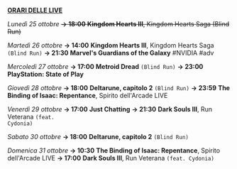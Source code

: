 <b><u>ORARI DELLE LIVE</u></b>

<i>Lunedì 25 ottobre</i>
<s><b>→ 18:00</b> <b>Kingdom Hearts III</b>, Kingdom Hearts Saga (Blind Run)</s>

<i>Martedì 26 ottobre</i>
<b>→ 14:00</b> <b>Kingdom Hearts III</b>, Kingdom Hearts Saga <code>(Blind Run)</code>
<b>→ 21:30</b> <b>Marvel's Guardians of the Galaxy</b> #NVIDIA #adv

<i>Mercoledì 27 ottobre</i>
<b>→ 17:00</b> <b>Metroid Dread</b> <code>(Blind Run)</code>
<b>→ 23:00</b> <b>PlayStation: State of Play</b>

<i>Giovedì 28 ottobre</i>
<b>→ 18:00</b> <b>Deltarune, capitolo 2</b> <code>(Blind Run)</code>
<b>→ 23:59</b> <b>The Binding of Isaac: Repentance</b>, Spirito dell'Arcade LIVE

<i>Venerdì 29 ottobre</i>
<b>→ 17:00</b> <b>Just Chatting</b>
<b>→ 21:30</b> <b>Dark Souls III</b>, Run Veterana <code>(feat. Cydonia)</code>

<i>Sabato 30 ottobre</i>
<b>→ 18:00</b> <b>Deltarune, capitolo 2</b> <code>(Blind Run)</code>

<i>Domenica 31 ottobre</i>
<b>→ 10:30</b> <b>The Binding of Isaac: Repentance</b>, Spirito dell'Arcade LIVE
<b>→ 17:00</b> <b>Dark Souls III</b>, Run Veterana <code>(feat. Cydonia)</code>
